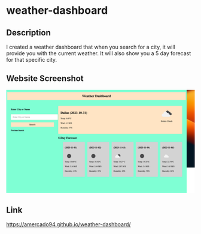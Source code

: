 # weather-dashboard

## Description
I created a weather dashboard that when you search for a city, it will provide you with the current weather. It will also show you a 5 day forecast for that specific city.

## Website Screenshot
![Screenshot of my webpage featuring a search for Dallas' weather. Including a 5 day forecast.](<assets/images/weather-dashboard ss.png>)

## Link
https://amercado94.github.io/weather-dashboard/